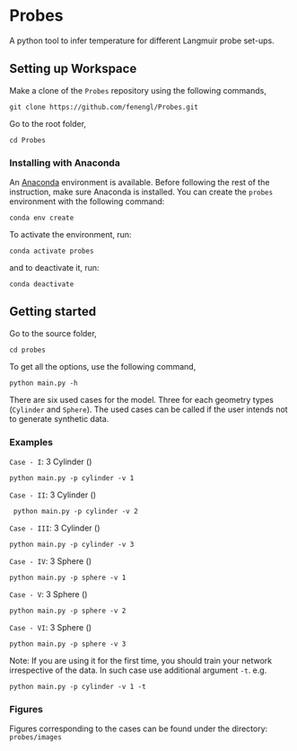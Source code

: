 
<!-- This repository consists of three folders.
Infer_Temp
extrapolation_verification
PTetraProbes

In Infer_Temp the temperature for different Langmuir probe set-ups can be inferred. The probe set ups are in sub-folders. The data is generated with data_gen.py
The versions of the 3 cylinder setup are e.g. called main_3cyl_a.py,  main_3cyl_b.py,  main_3cyl_c.py
They are to infer temperature.
main_3cyl_ne.py is to infer the electron density.
main_3cyl_Vb.py is to infer the floating potential.
The same goes for the 3 spheres and the mNLP folder.

To run the code one can run the main files.  The tensorflow models are saved and used for the run to reproduce the exact figures of the publication. The flags to generate data or train a new tensorflow model can be set from False to True and new data and model will be generated.

The files network_TF_DNN.py is the machine learning network used for Te and Vb inference.
The network_TF_ne.py used for electron temperature.

The noise folder within Infer_Temp shows the different cases with added noise.

In the extrapolation verification folder, Figure 1 of the publication is plotted.

In PTetraProbes, the simulations runs on PTetra are specified. -->

# Probes
A python tool to infer temperature for different Langmuir probe set-ups.

## Setting up Workspace
Make a clone of the `Probes` repository using the following commands,
```shell
git clone https://github.com/fenengl/Probes.git
```
Go to the root folder,
```shell
cd Probes
```
### Installing with Anaconda

An [Anaconda](www.anaconda.com) environment is available. Before following the rest of the instruction, make sure Anaconda is installed. You can create the `probes` environment with the following command:
```shell
conda env create
```
To activate the environment, run:
```shell
conda activate probes
```
and to deactivate it, run:
```shell
conda deactivate
```
## Getting started
Go to the source folder,
```shell
cd probes
```
To get all the options, use the following command,
```shell
python main.py -h
```
There are six used cases for the model. Three for each geometry types (`Cylinder` and `Sphere`). The used cases can be called if the user intends not to generate synthetic data.
### Examples
 `Case - I`: 3 Cylinder ()
 ```shell
 python main.py -p cylinder -v 1
 ```
 `Case - II`: 3 Cylinder ()
```shell
 python main.py -p cylinder -v 2
 ```
 `Case - III`: 3 Cylinder ()
 ```shell
 python main.py -p cylinder -v 3
 ```
 `Case - IV`: 3 Sphere ()
 ```shell
 python main.py -p sphere -v 1
 ```
 `Case - V`: 3 Sphere ()
  ```shell
 python main.py -p sphere -v 2
 ```
 `Case - VI`: 3 Sphere ()
  ```shell
 python main.py -p sphere -v 3
 ```
Note: If you are using it for the first time, you should train your network irrespective of the data. In such case use additional argument `-t`.
e.g.
 ```shell
 python main.py -p cylinder -v 1 -t
 ```
### Figures
Figures corresponding to the cases can be found under the directory: `probes/images`
